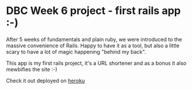 DBC Week 6 project - first rails app :-)
=======

After 5 weeks of fundamentals and plain ruby, we were introduced to the massive convenience of Rails.
Happy to have it as a tool, but also a little scary to have a lot of magic happening "behind my back".

This app is my first rails project, it's a URL shortener and as a bonus it also mewbifies the site :-)

Check it out deployed on [heroku](http://shortmew.herokuapp.com "Url Happy")